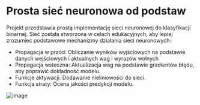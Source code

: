 # Prosta sieć neuronowa od podstaw
Projekt przedstawia prostą implementację sieci neuronowej do klasyfikacji binarnej. Sieć została stworzona w celach edukacyjnych, aby lepiej zrozumieć podstawowe mechanizmy działania sieci neuronowych:

 - Propagacja w przód: Obliczanie wyników wyjściowych na podstawie danych wejściowych i aktualnych wag i wyrazów wolnych
 - Propagacja wsteczna: Aktualizacja wag na podstawie gradientów błędu, aby poprawić dokładność modelu.
 - Funkcje aktywacji: Dodawanie nieliniowości do sieci.
 - Funkcja straty: Ocena jakości predykcji modelu.

![image](https://github.com/user-attachments/assets/a7974796-7ba7-4d0f-8ba2-f1f2d1ff5093)


